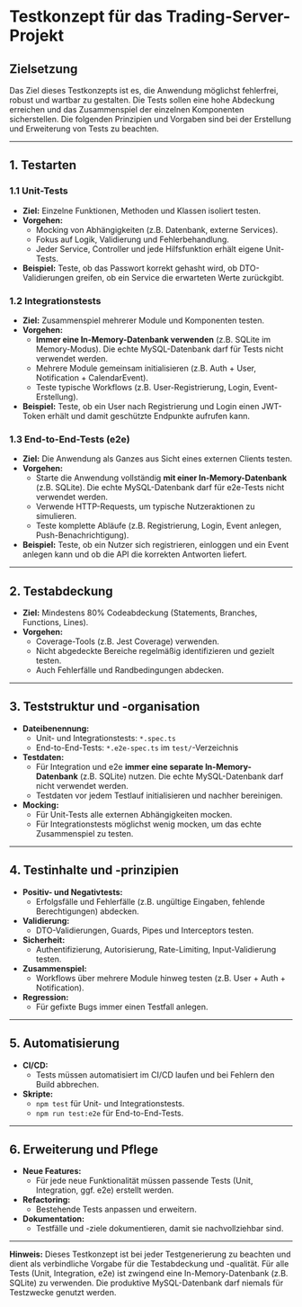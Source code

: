 # Testkonzept für das Trading-Server-Projekt

## Zielsetzung

Das Ziel dieses Testkonzepts ist es, die Anwendung möglichst fehlerfrei, robust und wartbar zu gestalten. Die Tests sollen eine hohe Abdeckung erreichen und das Zusammenspiel der einzelnen Komponenten sicherstellen. Die folgenden Prinzipien und Vorgaben sind bei der Erstellung und Erweiterung von Tests zu beachten.

---

## 1. Testarten

### 1.1 Unit-Tests

- **Ziel:** Einzelne Funktionen, Methoden und Klassen isoliert testen.
- **Vorgehen:**
  - Mocking von Abhängigkeiten (z.B. Datenbank, externe Services).
  - Fokus auf Logik, Validierung und Fehlerbehandlung.
  - Jeder Service, Controller und jede Hilfsfunktion erhält eigene Unit-Tests.
- **Beispiel:** Teste, ob das Passwort korrekt gehasht wird, ob DTO-Validierungen greifen, ob ein Service die erwarteten Werte zurückgibt.

### 1.2 Integrationstests

- **Ziel:** Zusammenspiel mehrerer Module und Komponenten testen.
- **Vorgehen:**
  - **Immer eine In-Memory-Datenbank verwenden** (z.B. SQLite im Memory-Modus). Die echte MySQL-Datenbank darf für Tests nicht verwendet werden.
  - Mehrere Module gemeinsam initialisieren (z.B. Auth + User, Notification + CalendarEvent).
  - Teste typische Workflows (z.B. User-Registrierung, Login, Event-Erstellung).
- **Beispiel:** Teste, ob ein User nach Registrierung und Login einen JWT-Token erhält und damit geschützte Endpunkte aufrufen kann.

### 1.3 End-to-End-Tests (e2e)

- **Ziel:** Die Anwendung als Ganzes aus Sicht eines externen Clients testen.
- **Vorgehen:**
  - Starte die Anwendung vollständig **mit einer In-Memory-Datenbank** (z.B. SQLite). Die echte MySQL-Datenbank darf für e2e-Tests nicht verwendet werden.
  - Verwende HTTP-Requests, um typische Nutzeraktionen zu simulieren.
  - Teste komplette Abläufe (z.B. Registrierung, Login, Event anlegen, Push-Benachrichtigung).
- **Beispiel:** Teste, ob ein Nutzer sich registrieren, einloggen und ein Event anlegen kann und ob die API die korrekten Antworten liefert.

---

## 2. Testabdeckung

- **Ziel:** Mindestens 80% Codeabdeckung (Statements, Branches, Functions, Lines).
- **Vorgehen:**
  - Coverage-Tools (z.B. Jest Coverage) verwenden.
  - Nicht abgedeckte Bereiche regelmäßig identifizieren und gezielt testen.
  - Auch Fehlerfälle und Randbedingungen abdecken.

---

## 3. Teststruktur und -organisation

- **Dateibenennung:**
  - Unit- und Integrationstests: `*.spec.ts`
  - End-to-End-Tests: `*.e2e-spec.ts` im `test/`-Verzeichnis
- **Testdaten:**
  - Für Integration und e2e **immer eine separate In-Memory-Datenbank** (z.B. SQLite) nutzen. Die echte MySQL-Datenbank darf nicht verwendet werden.
  - Testdaten vor jedem Testlauf initialisieren und nachher bereinigen.
- **Mocking:**
  - Für Unit-Tests alle externen Abhängigkeiten mocken.
  - Für Integrationstests möglichst wenig mocken, um das echte Zusammenspiel zu testen.

---

## 4. Testinhalte und -prinzipien

- **Positiv- und Negativtests:**
  - Erfolgsfälle und Fehlerfälle (z.B. ungültige Eingaben, fehlende Berechtigungen) abdecken.
- **Validierung:**
  - DTO-Validierungen, Guards, Pipes und Interceptors testen.
- **Sicherheit:**
  - Authentifizierung, Autorisierung, Rate-Limiting, Input-Validierung testen.
- **Zusammenspiel:**
  - Workflows über mehrere Module hinweg testen (z.B. User + Auth + Notification).
- **Regression:**
  - Für gefixte Bugs immer einen Testfall anlegen.

---

## 5. Automatisierung

- **CI/CD:**
  - Tests müssen automatisiert im CI/CD laufen und bei Fehlern den Build abbrechen.
- **Skripte:**
  - `npm test` für Unit- und Integrationstests.
  - `npm run test:e2e` für End-to-End-Tests.

---

## 6. Erweiterung und Pflege

- **Neue Features:**
  - Für jede neue Funktionalität müssen passende Tests (Unit, Integration, ggf. e2e) erstellt werden.
- **Refactoring:**
  - Bestehende Tests anpassen und erweitern.
- **Dokumentation:**
  - Testfälle und -ziele dokumentieren, damit sie nachvollziehbar sind.

---

**Hinweis:** Dieses Testkonzept ist bei jeder Testgenerierung zu beachten und dient als verbindliche Vorgabe für die Testabdeckung und -qualität. Für alle Tests (Unit, Integration, e2e) ist zwingend eine In-Memory-Datenbank (z.B. SQLite) zu verwenden. Die produktive MySQL-Datenbank darf niemals für Testzwecke genutzt werden.
